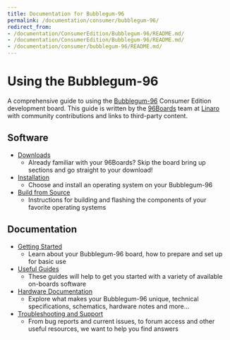 ```yaml
---
title: Documentation for Bubblegum-96
permalink: /documentation/consumer/bubblegum-96/
redirect_from:
- /documentation/ConsumerEdition/Bubblegum-96/README.md/
- /documentation/ConsumerEdition/Bubblegum-96/README.md/
- /documentation/consumer/bubblegum-96/README.md/
---
```

# Using the Bubblegum-96

A comprehensive guide to using the [Bubblegum-96](https://www.96boards.org/product/bubblegum96/) Consumer Edition development board. This guide is written by the [96Boards](https://www.96boards.org) team at [Linaro](http://www.linaro.org) with community contributions and links to third-party content.

## Software

- [Downloads](downloads/)
   - Already familiar with your 96Boards? Skip the board bring up sections and go straight to your download!
- [Installation](installation/)
   - Choose and install an operating system on your Bubblegum-96
- [Build from Source](build/)
   - Instructions for building and flashing the components of your favorite operating systems

## Documentation

- [Getting Started](getting-started/)
   - Learn about your Bubblegum-96 board, how to prepare and set up for basic use
- [Useful Guides](guides/)
   - These guides will help to get you started with a variety of available on-boards software
- [Hardware Documentation](hardware-docs/)
   - Explore what makes your Bubblegum-96 unique, technical specifications, schematics, hardware notes and more...
- [Troubleshooting and Support](support/)
   - From bug reports and current issues, to forum access and other useful resources, we want to help you find answers

